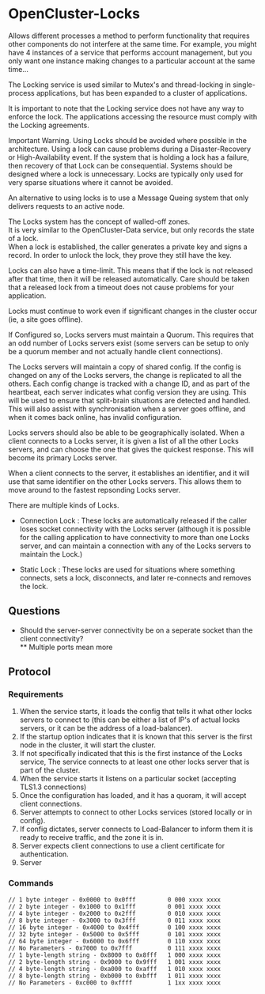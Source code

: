 # OpenCluster-Locks

Allows different processes a method to perform functionality that requires other components do not interfere at the same time.    For example, you might have 4 instances of a service that performs account management, but you only want one instance making changes to a particular account at the same time...  

The Locking service is used similar to Mutex's and thread-locking in single-process applications, but has been expanded to a cluster of applications.

It is important to note that the Locking service does not have any way to enforce the lock.  The applications accessing the resource must comply with the Locking agreements.

Important Warning.
Using Locks should be avoided where possible in the architecture.  Using a lock can cause problems during a Disaster-Recovery or High-Availability event.  If the system that is holding a lock has a failure, then recovery of that Lock can be consequential.   Systems should be designed where a lock is unnecessary.  Locks are typically only used for very sparse situations where it cannot be avoided.

An alternative to using locks is to use a Message Queing system that only delivers requests to an active node.

The Locks system has the concept of walled-off zones.   
It is very similar to the OpenCluster-Data service,  but only records the state of a lock.  
When a lock is established, the caller generates a private key and signs a record.  In order to unlock the lock, they prove they still have the key.

Locks can also have a time-limit.  This means that if the lock is not released after that time, then it will be released automatically.  Care should be taken that a released lock from a timeout does not cause problems for your application.

Locks must continue to work even if significant changes in the cluster occur (ie, a site goes offline).

If Configured so, Locks servers must maintain a Quorum.  This requires that an odd number of Locks servers exist (some servers can be setup to only be a quorum member and not actually handle client connections).

The Locks servers will maintain a copy of shared config.  If the config is changed on any of the Locks servers, the change is replicated to all the others.   Each config change is tracked with a change ID, and as part of the heartbeat, each server indicates what config version they are using.   This will be used to ensure that split-brain situations are detected and handled.   This will also assist with synchronisation when a server goes offline, and when it comes back online, has invalid configuration.

Locks servers should also be able to be geographically isolated.  When a client connects to a Locks server, it is given a list of all the other Locks servers, and can choose the one that gives the quickest response.   This will become its primary Locks server.

When a client connects to the server, it establishes an identifier, and it will use that same identifier on the other Locks servers.  This allows them to move around to the fastest repsonding Locks server.

There are multiple kinds of Locks.

- Connection Lock : These locks are automatically released if the caller loses socket connectivity with the Locks server (although it is possible for the calling application to have connectivity to more than one Locks server, and can maintain a connection with any of the Locks servers to maintain the Lock.)

- Static Lock : These locks are used for situations where something connects, sets a lock, disconnects, and later re-connects and removes the lock.

## Questions 

* Should the server-server connectivity be on a seperate socket than the client connectivity?    
** Multiple ports mean more 

## Protocol

### Requirements

1. When the service starts, it loads the config that tells it what other locks servers to connect to (this can be either a list of IP's of actual locks servers, or it can be the address of a load-balancer).
1. If the startup option indicates that it is known that this server is the first node in the cluster, it will start the cluster.
1. If not specifically indicated that this is the first instance of the Locks service, The service connects to at least one other locks server that is part of the cluster.
1. When the service starts it listens on a particular socket (accepting TLS1.3 connections)
1. Once the configuration has loaded, and it has a quoram, it will accept client connections.
1. Server attempts to connect to other Locks services (stored locally or in config).
1. If config dictates, server connects to Load-Balancer to inform them it is ready to receive traffic, and the zone it is in.
1. Server expects client connections to use a client certificate for authentication.
1. Server 

### Commands
```
// 1 byte integer - 0x0000 to 0x0fff         0 000 xxxx xxxx
// 2 byte integer - 0x1000 to 0x1fff         0 001 xxxx xxxx
// 4 byte integer - 0x2000 to 0x2fff         0 010 xxxx xxxx
// 8 byte integer - 0x3000 to 0x3fff         0 011 xxxx xxxx
// 16 byte integer - 0x4000 to 0x4fff        0 100 xxxx xxxx
// 32 byte integer - 0x5000 to 0x5fff        0 101 xxxx xxxx
// 64 byte integer - 0x6000 to 0x6fff        0 110 xxxx xxxx
// No Parameters - 0x7000 to 0x7fff          0 111 xxxx xxxx
// 1 byte-length string - 0x8000 to 0x8fff   1 000 xxxx xxxx
// 2 byte-length string - 0x9000 to 0x9fff   1 001 xxxx xxxx
// 4 byte-length string - 0xa000 to 0xafff   1 010 xxxx xxxx
// 8 byte-length string - 0xb000 to 0xbfff   1 011 xxxx xxxx
// No Parameters - 0xc000 to 0xffff          1 1xx xxxx xxxx

```
